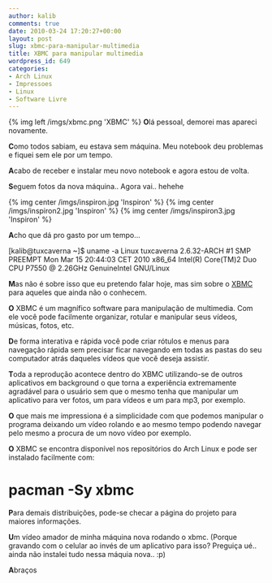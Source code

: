 ```yaml
---
author: kalib
comments: true
date: 2010-03-24 17:20:27+00:00
layout: post
slug: xbmc-para-manipular-multimedia
title: XBMC para manipular multimedia
wordpress_id: 649
categories:
- Arch Linux
- Impressoes
- Linux
- Software Livre
---
```

{% img left /imgs/xbmc.png 'XBMC' %}
**O**lá pessoal, demorei mas apareci novamente.

**C**omo todos sabiam, eu estava sem máquina. Meu notebook deu problemas e fiquei sem ele por um tempo.

**A**cabo de receber e instalar meu novo notebook e agora estou de volta.

**S**eguem fotos da nova máquina.. Agora vai.. hehehe

{% img center /imgs/inspiron.jpg 'Inspiron' %}
{% img center /imgs/inspiron2.jpg 'Inspiron' %}
{% img center /imgs/inspiron3.jpg 'Inspiron' %}


**A**cho que dá pro gasto por um tempo...

[kalib@tuxcaverna ~]$ uname -a
Linux tuxcaverna 2.6.32-ARCH #1 SMP PREEMPT Mon Mar 15 20:44:03 CET 2010 x86_64 Intel(R) Core(TM)2 Duo CPU P7550 @ 2.26GHz GenuineIntel GNU/Linux

**M**as não é sobre isso que eu pretendo falar hoje, mas sim sobre o [XBMC](https://xbmc.org/) para aqueles que ainda não o conhecem.

**O** XBMC é um magnífico software para manipulação de multimedia. Com ele você pode facilmente organizar, rotular e manipular seus vídeos, músicas, fotos, etc.

**D**e forma interativa e rápida você pode criar rótulos e menus para navegação rápida sem precisar ficar navegando em todas as pastas do seu computador atrás daqueles vídeos que você deseja assistir.

**T**oda a reprodução acontece dentro do XBMC utilizando-se de outros aplicativos em background o que torna a experiência extremamente agradável para o usuário sem que o mesmo tenha que manipular um aplicativo para ver fotos, um para vídeos e um para mp3, por exemplo.

**O** que mais me impressiona é a simplicidade com que podemos manipular o programa deixando um vídeo rolando e ao mesmo tempo podendo navegar pelo mesmo a procura de um novo vídeo por exemplo.

**O** XBMC se encontra disponível nos repositórios do Arch Linux e pode ser instalado facilmente com:

# pacman -Sy xbmc

**P**ara demais distribuições, pode-se checar a página do projeto para maiores informações.

**U**m vídeo amador de minha máquina nova rodando o xbmc. (Porque gravando com o celular ao invés de um aplicativo para isso? Preguiça ué.. ainda não instalei tudo nessa máquia nova.. :p)



**A**braços
